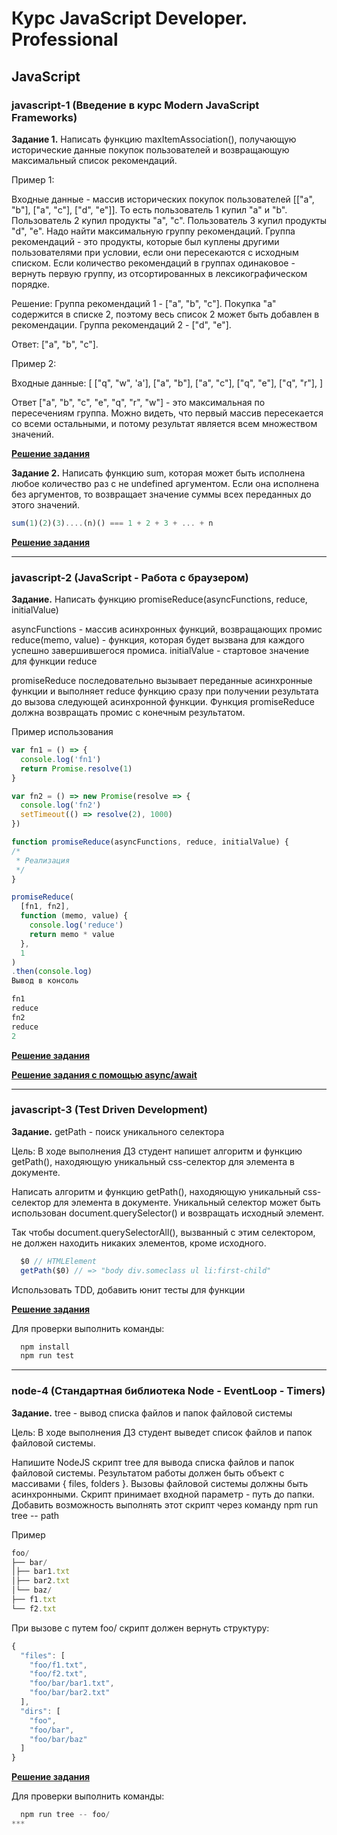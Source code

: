 # Курс JavaScript Developer. Professional

## JavaScript

### javascript-1 (Введение в курс Modern JavaScript Frameworks)

**Задание 1.**
Написать функцию maxItemAssociation(), получающую исторические данные покупок пользователей и возвращающую максимальный список рекомендаций.

Пример 1:

Входные данные - массив исторических покупок пользователей [["a", "b"], ["a", "c"], ["d", "e"]]. То есть пользователь 1 купил "a" и "b". Пользователь 2 купил продукты "a", "c". Пользователь 3 купил продукты "d", "e".
Надо найти максимальную группу рекомендаций. Группа рекомендаций - это продукты, которые был куплены другими пользователями при условии, если они пересекаются с исходным списком.
Если количество рекомендаций в группах одинаковое - вернуть первую группу, из отсортированных в лексикографическом порядке.

Решение:
Группа рекомендаций 1 - ["a", "b", "c"]. Покупка "a" содержится в списке 2, поэтому весь список 2 может быть добавлен в рекомендации. 
Группа рекомендаций 2 - ["d", "e"].

Ответ: ["a", "b", "c"].

Пример 2: 

Входные данные: [
  ["q", "w", 'a'],
  ["a", "b"],
  ["a", "c"],
  ["q", "e"],
  ["q", "r"],
]

Ответ ["a", "b", "c", "e", "q", "r", "w"] - это максимальная по пересечениям группа. Можно видеть, что первый массив пересекается со всеми остальными, и потому результат является всем множеством значений. 

[**Решение задания**](/javascript/javascript-1/task-1.js)

**Задание 2.**
Написать функцию sum, которая может быть исполнена любое количество раз с не undefined аргументом. 
Если она исполнена без аргументов, то возвращает значение суммы всех переданных до этого значений. 
```javascript
sum(1)(2)(3)....(n)() === 1 + 2 + 3 + ... + n
```
[**Решение задания**](/javascript/javascript-1/task-2.js)
***

### javascript-2 (JavaScript - Работа с браузером)

**Задание.**
Написать функцию promiseReduce(asyncFunctions, reduce, initialValue)

asyncFunctions - массив асинхронных функций, возвращающих промис
reduce(memo, value) - функция, которая будет вызвана для каждого успешно завершившегося промиса.
initialValue - стартовое значение для функции reduce

promiseReduce последовательно вызывает переданные асинхронные функции
и выполняет reduce функцию сразу при получении результата до вызова следующей асинхронной функции. Функция promiseReduce должна возвращать промис с конечным результатом.

Пример использования
```javascript
var fn1 = () => {
  console.log('fn1')
  return Promise.resolve(1)
}

var fn2 = () => new Promise(resolve => {
  console.log('fn2')
  setTimeout(() => resolve(2), 1000)
})

function promiseReduce(asyncFunctions, reduce, initialValue) { 
/*  
 * Реализация
 */
}

promiseReduce(
  [fn1, fn2], 
  function (memo, value) {
    console.log('reduce')
    return memo * value
  }, 
  1
)
.then(console.log) 
Вывод в консоль

fn1
reduce
fn2
reduce
2
```
[**Решение задания**](/javascript/javascript-2/promiseReduce.js)

[**Решение задания с помощью async/await**](/javascript/javascript-2/promiseReduce_async_await.js)
***

### javascript-3 (Test Driven Development)

**Задание.**
getPath - поиск уникального селектора

Цель:
В ходе выполнения ДЗ студент напишет алгоритм и функцию getPath(), находяющую уникальный css-селектор для элемента в документе.

Написать алгоритм и функцию getPath(), находяющую уникальный css-селектор для элемента в документе.
Уникальный селектор может быть использован document.querySelector() и возвращать исходный элемент. 

Так чтобы document.querySelectorAll(), вызванный с этим селектором, не должен находить никаких элементов, кроме исходного.
```javascript
  $0 // HTMLElement
  getPath($0) // => "body div.someclass ul li:first-child"
  ```
Использовать TDD, добавить юнит тесты для функции 

[**Решение задания**](/javascript/javascript-3)

Для проверки выполнить команды:
```javascript
  npm install
  npm run test
```
***

### node-4 (Стандартная библиотека Node - EventLoop - Timers)

**Задание.**
tree - вывод списка файлов и папок файловой системы

Цель:
В ходе выполнения ДЗ студент выведет список файлов и папок файловой системы.

Напишите NodeJS скрипт tree для вывода списка файлов и папок файловой системы. 
Результатом работы должен быть объект с массивами { files, folders }.
Вызовы файловой системы должны быть асинхронными. 
Скрипт принимает входной параметр - путь до папки.
Добавить возможность выполнять этот скрипт через команду npm run tree -- path

Пример
```javascript
foo/ 
├── bar/ 
│├── bar1.txt
│├── bar2.txt 
│└── baz/ 
├── f1.txt 
└── f2.txt
```
При вызове с путем foo/ скрипт должен вернуть структуру:
```javascript
{
  "files": [
    "foo/f1.txt",
    "foo/f2.txt",
    "foo/bar/bar1.txt",
    "foo/bar/bar2.txt"
  ],
  "dirs": [
    "foo",
    "foo/bar",
    "foo/bar/baz"
  ]
}
```
[**Решение задания**](/node/node-4)

Для проверки выполнить команды:
```javascript
  npm run tree -- foo/
***